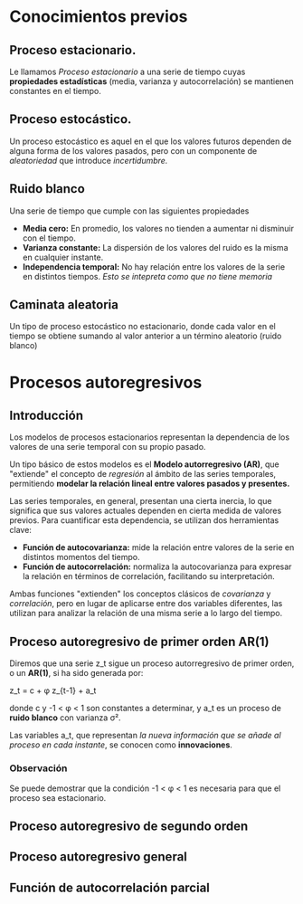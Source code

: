 # Conocimientos previos

## Proceso estacionario.
Le llamamos *Proceso estacionario* a una serie de tiempo cuyas **propiedades estadísticas** (media, varianza y autocorrelación) se mantienen constantes en el tiempo.

## Proceso estocástico.
Un proceso estocástico es aquel en el que los valores futuros dependen de alguna forma de los valores pasados, pero con un componente de _aleatoriedad_ que introduce _incertidumbre._

## Ruido blanco
Una serie de tiempo que cumple con las siguientes propiedades 
- **Media cero:** En promedio, los valores no tienden a aumentar ni disminuir con el tiempo.
- **Varianza constante:** La dispersión de los valores del ruido es la misma en cualquier instante.
- **Independencia temporal:** No hay relación entre los valores de la serie en distintos tiempos. _Esto se intepreta como que no tiene memoria_

## Caminata aleatoria
Un tipo de proceso estocástico no estacionario, donde cada valor en el tiempo se obtiene sumando al valor anterior a un término aleatorio (ruido blanco)

# Procesos autoregresivos

## Introducción

Los modelos de procesos estacionarios representan la dependencia de los valores de una serie temporal con su propio pasado. 

Un tipo básico de estos modelos es el **Modelo autorregresivo (AR)**, que "extiende" el concepto de _regresión_ al ámbito de las series temporales, permitiendo **modelar la relación lineal entre valores pasados y presentes.**

Las series temporales, en general, presentan una cierta inercia, lo que significa que sus valores actuales dependen en cierta medida de valores previos. Para cuantificar esta dependencia, se utilizan dos herramientas clave:

- **Función de autocovarianza:** mide la relación entre valores de la serie en distintos momentos del tiempo.
- **Función de autocorrelación:** normaliza la autocovarianza para expresar la relación en términos de correlación, facilitando su interpretación.

Ambas funciones "extienden" los conceptos clásicos de _covarianza_ y _correlación_, pero en lugar de aplicarse entre dos variables diferentes, las utilizan para analizar la relación de una misma serie a lo largo del tiempo. 

## Proceso autoregresivo de primer orden AR(1)
Diremos que una serie z_t sigue un proceso autorregresivo de primer orden, o un **AR(1)**, si ha sido generada por:

z_t = c + φ z_{t-1} + a_t

donde c y -1 < φ < 1 son constantes a determinar, y a_t es un proceso de **ruido blanco** con varianza σ².

Las variables a_t, que representan _la nueva información que se añade al proceso en cada instante_, se conocen como **innovaciones**.

### Observación
Se puede demostrar que la condición -1 < φ < 1 es necesaria para que el proceso sea estacionario.

## Proceso autoregresivo de segundo orden

## Proceso autoregresivo general

## Función de autocorrelación parcial



